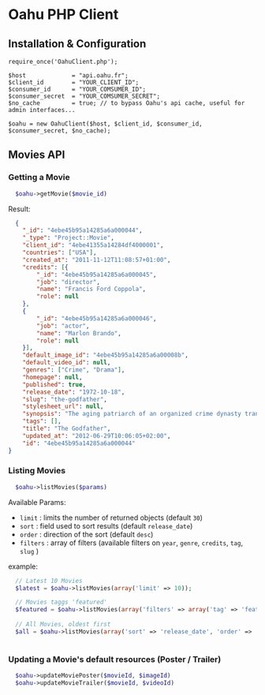 # Oahu PHP Client

## Installation & Configuration

    require_once('OahuClient.php');
    
    $host             = "api.oahu.fr";
    $client_id        = "YOUR_CLIENT_ID";
    $consumer_id      = "YOUR_COMSUMER_ID";
    $consumer_secret  = "YOUR_COMSUMER_SECRET";
    $no_cache         = true; // to bypass Oahu's api cache, useful for admin interfaces...
    
    $oahu = new OahuClient($host, $client_id, $consumer_id, $consumer_secret, $no_cache);

## Movies API

### Getting a Movie
  
```php
  $oahu->getMovie($movie_id)
```

  

Result: 
```json
  {
    "_id": "4ebe45b95a14285a6a000044",
    "_type": "Project::Movie",
    "client_id": "4ebe41355a14284df4000001",
    "countries": ["USA"],
    "created_at": "2011-11-12T11:08:57+01:00",
    "credits": [{
        "_id": "4ebe45b95a14285a6a000045",
        "job": "director",
        "name": "Francis Ford Coppola",
        "role": null
    },
    {
        "_id": "4ebe45b95a14285a6a000046",
        "job": "actor",
        "name": "Marlon Brando",
        "role": null
    }],
    "default_image_id": "4ebe45b95a14285a6a00008b",
    "default_video_id": null,
    "genres": ["Crime", "Drama"],
    "homepage": null,
    "published": true,
    "release_date": "1972-10-18",
    "slug": "the-godfather",
    "stylesheet_url": null,
    "synopsis": "The aging patriarch of an organized crime dynasty transfers control of his clandestine empire to his reluctant son.",
    "tags": [],
    "title": "The Godfather",
    "updated_at": "2012-06-29T10:06:05+02:00",
    "id": "4ebe45b95a14285a6a000044"
}
```

### Listing Movies


```php
  $oahu->listMovies($params)
```


Available Params: 
  
* `limit`   : limits the number of returned objects (default `30`)
* `sort`   : field used to sort results (default `release_date`)
* `order`   : direction of the sort (default `desc`)
* `filters` : array of filters (available filters on `year`, `genre`, `credits`, `tag`, `slug` )
  
  
example: 
  
```php
  // Latest 10 Movies
  $latest = $oahu->listMovies(array('limit' => 10));

  // Movies taggs 'featured'
  $featured = $oahu->listMovies(array('filters' => array('tag' => 'featured')));
  
  // All Movies, oldest first
  $all = $oahu->listMovies(array('sort' => 'release_date', 'order' => 'asc', 'limit' => 0));
  
```

### Updating a Movie's default resources (Poster / Trailer)

```php
  $oahu->updateMoviePoster($movieId, $imageId)
  $oahu->updateMovieTrailer($movieId, $videoId)
```